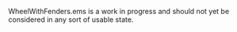 WheelWithFenders.ems is a work in progress and should not yet be considered in any sort of usable state.